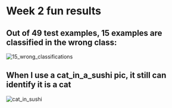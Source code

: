 # Week 2 fun results

## Out of 49 test examples, 15 examples are classified in the wrong class:

![15_wrong_classifications](https://user-images.githubusercontent.com/27776652/32694441-835d52d0-c705-11e7-8b59-89dfde40d09f.png)

## When I use a cat_in_a_sushi pic, it still can identify it is a cat
![cat_in_sushi](https://user-images.githubusercontent.com/27776652/32694409-75656d6c-c704-11e7-93f2-97d565e5ffa5.jpg)
